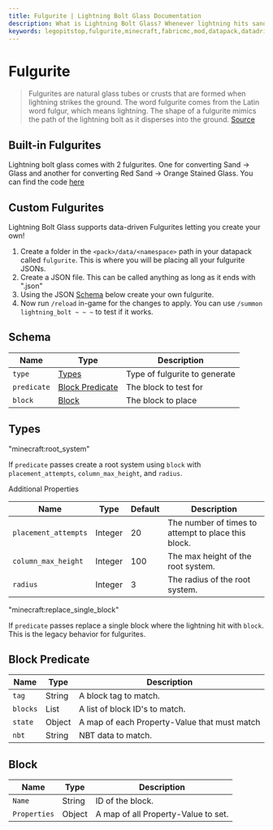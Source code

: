 ```yaml
---
title: Fulgurite | Lightning Bolt Glass Documentation
description: What is Lightning Bolt Glass? Whenever lightning hits sand it turns into glass.
keywords: legopitstop,fulgurite,minecraft,fabricmc,mod,datapack,datadriven,customizable
---
```


# Fulgurite

> Fulgurites are natural glass tubes or crusts that are formed when lightning strikes the ground. The word fulgurite comes from the Latin word fulgur, which means lightning. The shape of a fulgurite mimics the path of the lightning bolt as it disperses into the ground.
> [Source](https://geology.utah.gov/map-pub/survey-notes/glad-you-asked/what-are-fulgurites-and-where-can-they-be-found/)

## Built-in Fulgurites

Lightning bolt glass comes with 2 fulgurites. One for converting Sand -> Glass and another for converting Red Sand -> Orange Stained Glass. You can find the code [here](https://github.com/legopitstop/Fabric/tree/main/Lightning_Bolt_Glass/src/main/resources/data/lightning_glass/fulgurite)

## Custom Fulgurites

Lightning Bolt Glass supports data-driven Fulgurites letting you create your own!

1. Create a folder in the `<pack>/data/<namespace>` path in your datapack called `fulgurite`. This is where you will be placing all your fulgurite JSONs.
1. Create a JSON file. This can be called anything as long as it ends with ".json"
1. Using the JSON [Schema](#schema) below create your own fulgurite.
1. Now run `/reload` in-game for the changes to apply. You can use `/summon lightning_bolt ~ ~ ~` to test if it works.

## Schema

| Name        | Type                                | Description                   |
| ----------- | ----------------------------------- | ----------------------------- |
| `type`      | [Types](#types)                     | Type of fulgurite to generate |
| `predicate` | [Block Predicate](#block-predicate) | The block to test for         |
| `block`     | [Block](#block)                     | The block to place            |

## Types

"minecraft:root_system"

If `predicate` passes create a root system using `block` with `placement_attempts`, `column_max_height`, and `radius`.

Additional Properties

| Name                 | Type    | Default | Description                                         |
| -------------------- | ------- | ------- | --------------------------------------------------- |
| `placement_attempts` | Integer | 20      | The number of times to attempt to place this block. |
| `column_max_height`  | Integer | 100     | The max height of the root system.                  |
| `radius`             | Integer | 3       | The radius of the root system.                      |

"minecraft:replace_single_block"

If `predicate` passes replace a single block where the lightning hit with `block`. This is the legacy behavior for fulgurites.

## Block Predicate

| Name     | Type   | Description                                  |
| -------- | ------ | -------------------------------------------- |
| `tag`    | String | A block tag to match.                        |
| `blocks` | List   | A list of block ID's to match.               |
| `state`  | Object | A map of each Property-Value that must match |
| `nbt`    | String | NBT data to match.                           |

## Block

| Name         | Type   | Description                         |
| ------------ | ------ | ----------------------------------- |
| `Name`       | String | ID of the block.                    |
| `Properties` | Object | A map of all Property-Value to set. |
